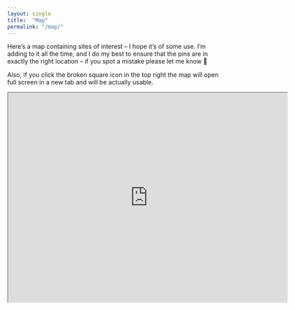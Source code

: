 ```yaml
---
layout: single
title:  "Map"
permalink: "/map/"
---
```


Here’s a map containing sites of interest – I hope it’s of some use. I’m adding to it all the time, and I do my best to ensure that the pins are in exactly the right location – if you spot a mistake please let me know 🙂

Also, if you click the broken square icon in the top right the map will open full screen in a new tab and will be actually usable.

<iframe src="https://www.google.com/maps/d/embed?mid=1vC4PZ2vtyFrrRw4-pq4YlqLGZG0Cfbdc" width="640" height="480"></iframe>
